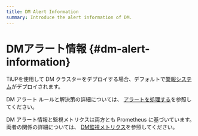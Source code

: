 ```yaml
---
title: DM Alert Information
summary: Introduce the alert information of DM.
---
```


# DMアラート情報 {#dm-alert-information}

TiUPを使用して DM クラスターをデプロイする場合、デフォルトで[<a href="/dm/migrate-data-using-dm.md#step-8-monitor-the-task-and-check-logs">警報システム</a>](/dm/migrate-data-using-dm.md#step-8-monitor-the-task-and-check-logs)がデプロイされます。

DM アラート ルールと解決策の詳細については、 [<a href="/dm/dm-handle-alerts.md">アラートを処理する</a>](/dm/dm-handle-alerts.md)を参照してください。

DM アラート情報と監視メトリクスは両方とも Prometheus に基づいています。両者の関係の詳細については、 [<a href="/dm/monitor-a-dm-cluster.md">DM監視メトリクス</a>](/dm/monitor-a-dm-cluster.md)を参照してください。

